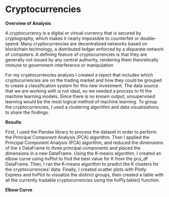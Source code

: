 # Cryptocurrencies

**Overview of Analysis**


A cryptocurrency is a digital or virtual currency that is secured by cryptography, which makes it nearly impossible to counterfeit or double-spend. Many cryptocurrencies are decentralized networks based on blockchain technology, a distributed ledger enforced by a disparate network of computers. A defining feature of cryptocurrencies is that they are generally not issued by any central authority, rendering them theoretically immune to government interference or manipulation


For my cryptocurrencies analysis I created a report that includes which cryptocurrencies are on the trading market and how they could be grouped to create a classification system for this new investment. The data source that we are working with is not ideal, so we needed a process to fit the machine learning models. Since there is no known output, unsupervised learning would be the most logical method of machine learning. To group the cryptocurrencies, I used a clustering algorithm and data visualizations to share the findings.


**Results**


First, I used the Pandas library to process the dataset in order to perform the Principal Component Analysis (PCA) algorithm. Then I applied the Principal Component Analysis (PCA) algorithm, and reduced the dimensions of the x DataFrame to three principal components and placed the dimensions in a new DataFrame. Using the K-means algorithm, I created an elbow curve using hvPlot to find the best value for K from the pcs_df DataFrame. Then, I ran the K-means algorithm to predict the K clusters for the cryptocurrencies’ data. Finally, I created scatter plots with Plotly Express and hvPlot to visualize the distinct groups, then created a table with all the currently tradable cryptocurrencies using the hvPly.table() function.

**Elbow Curve**
